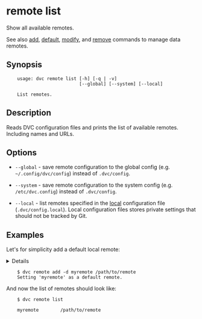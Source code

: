 # remote list

Show all available remotes.

See also [add](/doc/commands-reference/remote-add),
[default](/doc/commands-reference/remote-default),
[modify](/doc/commands-reference/remote-modify),
and [remove](/doc/commands-reference/remote-remove) commands to manage data
remotes.

## Synopsis

```usage
    usage: dvc remote list [-h] [-q | -v] 
                           [--global] [--system] [--local]

    List remotes.
```

## Description

Reads DVC configuration files and prints the list of available remotes.
Including names and URLs.

## Options

* `--global` - save remote configuration to the global config (e.g.
`~/.config/dvc/config`) instead of `.dvc/config`.

* `--system` - save remote configuration to the system config (e.g.
`/etc/dvc.config`) instead of `.dvc/config`.

* `--local` - list remotes specified in the
[local](/doc/user-guide/dvc-files-and-directories) configuration file
(`.dvc/config.local`). Local configuration files stores private settings that
should not be tracked by Git.

## Examples

Let's for simplicity add a default local remote:

<details>

### What is a "local remote" ?

While the term may seem contradictory, it doesn't have to be. The "local" part
refers to the machine where the project is stored, so it can be any directory
accessible to the same system. The "remote" part refers specifically to the
project/repository itself.

</details>

```dvc
    $ dvc remote add -d myremote /path/to/remote
    Setting 'myremote' as a default remote.
```
And now the list of remotes should look like:

```dvc
    $ dvc remote list

    myremote        /path/to/remote
```
